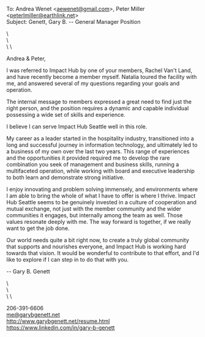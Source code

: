 To: Andrea Wenet \<<aewenet@gmail.com>\>, Peter Miller \<<peterlmiller@earthlink.net>\> \
Subject: Genett, Gary B. -- General Manager Position

\ \
\ \
\ \

Andrea & Peter,

I was referred to Impact Hub by one of your members, Rachel Van't Land, and have recently become a member myself.  Natalia toured the facility with me, and answered several of my questions regarding your goals and operation.

The internal message to members expressed a great need to find just the right person, and the position requires a dynamic and capable individual possessing a wide set of skills and experience.

I believe I can serve Impact Hub Seattle well in this role.

My career as a leader started in the hospitality industry, transitioned into a long and successful journey in information technology, and ultimately led to a business of my own over the last two years.  This range of experiences and the opportunities it provided required me to develop the rare combination you seek of management and business skills, running a multifaceted operation, while working with board and executive leadership to both learn and demonstrate strong initiative.

I enjoy innovating and problem solving immensely, and environments where I am able to bring the whole of what I have to offer is where I thrive.  Impact Hub Seattle seems to be genuinely invested in a culture of cooperation and mutual exchange, not just with the member community and the wider communities it engages, but internally among the team as well.  Those values resonate deeply with me.  The way forward is together, if we really want to get the job done.

Our world needs quite a bit right now, to create a truly global community that supports and nourishes everyone, and Impact Hub is working hard towards that vision.  It would be wonderful to contribute to that effort, and I'd like to explore if I can step in to do that with you.

-- Gary B. Genett

\ \
\ \
\ \

206-391-6606 \
<me@garybgenett.net> \
<http://www.garybgenett.net/resume.html> \
<https://www.linkedin.com/in/gary-b-genett>
